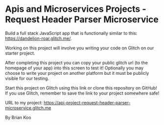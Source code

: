 Apis and Microservices Projects - Request Header Parser Microservice
=================

Build a full stack JavaScript app that is functionally similar to this: https://dandelion-roar.glitch.me/.

Working on this project will involve you writing your code on Glitch on our starter project. 

After completing this project you can copy your public glitch url (to the homepage of your app) into this screen to test it! Optionally you may choose to write your project on another platform but it must be publicly visible for our testing.

Start this project on Glitch using this link or clone this repository on GitHub! If you use Glitch, remember to save the link to your project somewhere safe!

URL to my project: https://api-project-request-header-parser-microservice.glitch.me

By Brian Koo
